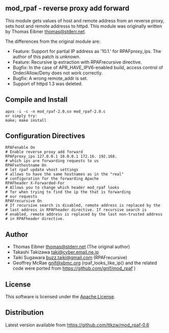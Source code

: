 ## mod_rpaf - reverse proxy add forward

This module gets values of host and remote address from an reverse proxy,
sets host and remote addresss to httpd.
This module was originally written by Thomas Eibner <thomas@stderr.net>.

The differences from the original module are:
* Feature: Support for partial IP address as '10.1.' for RPAFproxy_ips. The author of this patch is unknown.
* Feature: Recursive ip extraction with RPAFrecursive directive.
* Bugfix: In the case of APR_HAVE_IPV6-enabled build, access control of Order/Allow/Deny does not work correctly.
* Bugfix: A wrong remote_addr is set.
* Support of httpd 1.3 was deleted.

## Compile and Install

```
apxs -i -c -n mod_rpaf-2.0.so mod_rpaf-2.0.c
or simply try:
make; make install
```

## Configuration Directives

```
RPAFenable On
# Enable reverse proxy add forward
RPAFproxy_ips 127.0.0.1 10.0.0.1 172.16. 192.168.
# which ips are forwarding requests to us
RPAFsethostname On
# let rpaf update vhost settings
# allows to have the same hostnames as in the "real"
# configuration for the forwarding Apache
RPAFheader X-Forwarded-For
# Allows you to change which header mod_rpaf looks
# for when trying to find the ip the that is forwarding
# our requests
RPAFrecursive On
# If recursive search is disabled, remote address is replaced by the
# last address in RPAFheader directive. If recursive search is
# enabled, remote address is replaced by the last non-trusted address
# in RPAFheader directive.
```

## Author

* Thomas Eibner <thomas@stderr.net> (The original author)
* Takashi Takizawa <taki@cyber.email.ne.jp>
* Taiki Sugawara <buzz.taiki@gmail.com> (RPAFrecursive)
* Geoffrey McRae <gnif@xbmc.org> (rpaf_looks_like_ip() and the related code were ported from https://github.com/gnif/mod_rpaf )

## License
This software is licensed under the [Apache License](http://www.apache.org/licenses/LICENSE).

## Distribution
Latest version available from https://github.com/ttkzw/mod_rpaf-0.6

